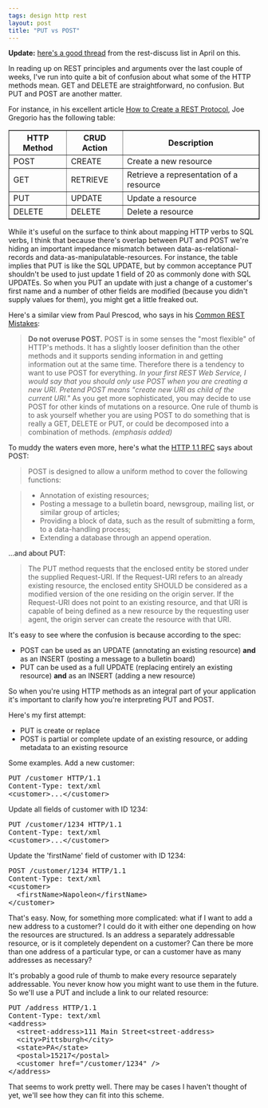 ```yaml
---
tags: design http rest
layout: post
title: "PUT vs POST"
---
```




<p><b>Update:</b> <a href="http://groups.yahoo.com/group/rest-discuss/message/6207">here's a good thread</a> from the rest-discuss list in April on this.</p>

<p>In reading up on REST principles and arguments over the last couple
of weeks, I've run into quite a bit of confusion about what some of
the HTTP methods mean. GET and DELETE are straightforward, no
confusion. But PUT and POST are another matter.</p>

<p>For instance, in his excellent article 
<a href="http://www.xml.com/pub/a/2004/12/01/restful-web.html">How to 
Create a REST Protocol</a>, Joe Gregorio has the following table:</p>
   
<table border="1">
<tr align="center">
  <th>HTTP Method</th>
  <th>CRUD Action</th>
  <th>Description</th>
</tr>
<tr>
  <td>POST</td>
  <td>CREATE</td>
  <td>Create a new resource</td>
</tr>
<tr>
  <td>GET</td>
  <td>RETRIEVE</td>
  <td>Retrieve a representation of a resource</td>
</tr>
<tr>
  <td>PUT</td>
  <td>UPDATE</td>
  <td>Update a resource</td>
</tr>
<tr>
  <td>DELETE</td>
  <td>DELETE</td>
  <td>Delete a resource</td>
</tr>
</table>

<p>While it's useful on the surface to think about mapping HTTP verbs
to SQL verbs, I think that because there's overlap between PUT and
POST we're hiding an important impedance mismatch between
data-as-relational-records and data-as-manipulatable-resources. For
instance, the table implies that PUT is like the SQL UPDATE, but by
common acceptance PUT shouldn't be used to just update 1 field of 20
as commonly done with SQL UPDATEs. So when you PUT an update with just
a change of a customer's first name and a number of other fields are
modified (because you didn't supply values for them), you might get a
little freaked out.</p>

<p>Here's a similar view from Paul Prescod, who says in his 
<a href="http://www.prescod.net/rest/mistakes/">Common REST
Mistakes</a>:</p>
  
<blockquote>
<b>Do not overuse POST.</b> POST is in some senses the "most flexible"
of HTTP's methods. It has a slightly looser definition than the other
methods and it supports sending information in and getting information
out at the same time. Therefore there is a tendency to want to use
POST for everything. <em>In your first REST Web Service, I would say
that you should only use POST when you are creating a new URI. Pretend
POST means "create new URI as child of the current URI."</em> As you
get more sophisticated, you may decide to use POST for other kinds of
mutations on a resource. One rule of thumb is to ask yourself whether
you are using POST to do something that is really a GET, DELETE or
PUT, or could be decomposed into a combination of
methods. <em>(emphasis added)</em>
</blockquote>
  
<p>To muddy the waters even more, here's what the 
<a href="http://www.w3.org/Protocols/rfc2616/rfc2616.html">HTTP 1.1 RFC</a> 
says about POST:</p>
  
<blockquote>
POST is designed to allow a uniform method to cover the following
functions:
</blockquote>
  
<blockquote>
  <ul>
    <li>Annotation of existing resources;</li>
    <li>Posting a message to a bulletin board, newsgroup, mailing list,
        or similar group of articles;</li>
    <li>Providing a block of data, such as the result of submitting a
        form, to a data-handling process;</li>
    <li>Extending a database through an append operation.</li>
  </ul>
</blockquote>

<p>...and about PUT:</p>
  
<blockquote>
The PUT method requests that the enclosed entity be stored under the
supplied Request-URI. If the Request-URI refers to an already existing
resource, the enclosed entity SHOULD be considered as a modified
version of the one residing on the origin server. If the Request-URI
does not point to an existing resource, and that URI is capable of
being defined as a new resource by the requesting user agent, the
origin server can create the resource with that URI.
</blockquote>
  
<p>It's easy to see where the confusion is because according to the
spec:</p>
  
<ul>
  <li>POST can be used as an UPDATE (annotating an existing resource)
  <b>and</b> as an INSERT (posting a message to a bulletin board)</li>
  <li>PUT can be used as a full UPDATE (replacing entirely an existing
  resource) <b>and</b> as an INSERT (adding a new resource)</li>
</ul>

<p>So when you're using HTTP methods as an integral part of your
application it's important to clarify how you're interpreting PUT and
POST.</p>

<p>Here's my first attempt:</p>
  
<ul>
  <li>PUT is create or replace</li>
  <li>POST is partial or complete update of an existing resource, or
  adding metadata to an existing resource</li>
</ul>

<p>Some examples. Add a new customer:</p>
  
<pre class="sourceCode">
PUT /customer HTTP/1.1
Content-Type: text/xml
&lt;customer>...&lt;/customer>
</pre>

<p>Update all fields of customer with ID 1234:</p>
  
<pre class="sourceCode">
PUT /customer/1234 HTTP/1.1
Content-Type: text/xml
&lt;customer>...&lt;/customer>
</pre>

<p>Update the 'firstName' field of customer with ID 1234:</p>
  
<pre class="sourceCode">
POST /customer/1234 HTTP/1.1
Content-Type: text/xml
&lt;customer>
  &lt;firstName>Napoleon&lt;/firstName>
&lt;/customer>
</pre>

<p>That's easy. Now, for something more complicated: what if I want to
add a new address to a customer? I could do it with either one
depending on how the resources are structured. Is an address a
separately addressable resource, or is it completely dependent on a
customer? Can there be more than one address of a particular type, or
can a customer have as many addresses as necessary?</p>

<p>It's probably a good rule of thumb to make every resource
separately addressable. You never know how you might want to use them
in the future. So we'll use a PUT and include a link to our related
resource:</p>
  
<pre class="sourceCode">
PUT /address HTTP/1.1
Content-Type: text/xml
&lt;address>
  &lt;street-address>111 Main Street&lt;street-address>
  &lt;city>Pittsburgh&lt;/city>
  &lt;state>PA&lt;/state>
  &lt;postal>15217&lt;/postal>
  &lt;customer href="/customer/1234" />
&lt;/address>
</pre>

<p>That seems to work pretty well. There may be cases I haven't
thought of yet, we'll see how they can fit into this scheme.</p>

<p>


